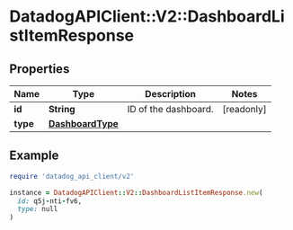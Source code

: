 # DatadogAPIClient::V2::DashboardListItemResponse

## Properties

| Name | Type | Description | Notes |
| ---- | ---- | ----------- | ----- |
| **id** | **String** | ID of the dashboard. | [readonly] |
| **type** | [**DashboardType**](DashboardType.md) |  |  |

## Example

```ruby
require 'datadog_api_client/v2'

instance = DatadogAPIClient::V2::DashboardListItemResponse.new(
  id: q5j-nti-fv6,
  type: null
)
```

